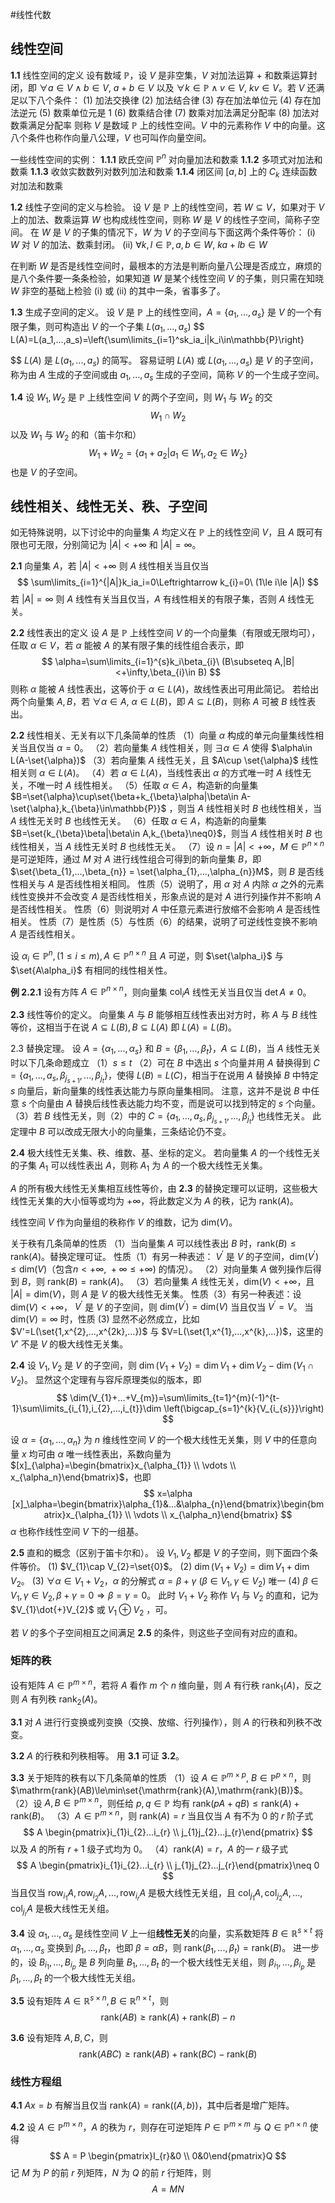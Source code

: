#线性代数
## 线性空间
**1.1** 线性空间的定义
设有数域 $\mathbb{P}$，设 $V$ 是非空集，$V$ 对加法运算 $+$ 和数乘运算封闭，即 $\forall a\in V\wedge b\in V,\ a+b\in V$ 以及 $\forall k\in\mathbb{P}\wedge v\in V,\ kv\in V$。若 $V$ 还满足以下八个条件：
	(1) 加法交换律
	(2) 加法结合律
	(3) 存在加法单位元
	(4) 存在加法逆元
	(5) 数乘单位元是 $1$
	(6) 数乘结合律
	(7) 数乘对加法满足分配率
	(8) 加法对数乘满足分配率
则称 $V$ 是数域 $\mathbb{P}$ 上的线性空间。$V$ 中的元素称作 $V$ 中的向量。这八个条件也称作向量八公理，$V$ 也可叫作向量空间。

一些线性空间的实例：
**1.1.1**  欧氏空间 $\mathbb{P}^{n}$ 对向量加法和数乘
**1.1.2** 多项式对加法和数乘
**1.1.3** 收敛实数数列对数列加法和数乘
**1.1.4** 闭区间 $[a,b]$ 上的 $C_k$ 连续函数对加法和数乘

**1.2** 线性子空间的定义与检验。
设 $V$ 是 $\mathbb{P}$ 上的线性空间，若 $W\subseteq V$，如果对于 $V$ 上的加法、数乘运算 $W$ 也构成线性空间，则称 $W$ 是 $V$ 的线性子空间，简称子空间。
在 $W$ 是 $V$ 的子集的情况下，$W$ 为 $V$ 的子空间与下面这两个条件等价：
(i) $W$ 对 $V$ 的加法、数乘封闭。
(ii) $\forall k,l\in\mathbb{P},a,b\in W,\ ka+lb\in W$ 

在判断 $W$ 是否是线性空间时，最根本的方法是判断向量八公理是否成立，麻烦的是八个条件要一条条检验，如果知道 $W$ 是某个线性空间 $V$ 的子集，则只需在知晓 $W$ 非空的基础上检验 (i) 或 (ii) 的其中一条，省事多了。

**1.3** 生成子空间的定义。
设 $V$ 是 $\mathbb{P}$ 上的线性空间，$A=\{a_1,...,a_{s}\}$ 是 $V$ 的一个有限子集，则可构造出 $V$ 的一个子集 $L(a_1,...,a_s)$
$$
L(A)=L(a_1,...,a_s)=\left\{\sum\limits_{i=1}^sk_ia_i|k_i\in\mathbb{P}\right\}

$$
$L(A)$ 是 $L(a_1,...,a_s)$ 的简写。
容易证明 $L(A)$ 或 $L(a_1,...,a_s)$ 是 $V$ 的子空间，称为由 $A$ 生成的子空间或由 $a_1,...,a_s$ 生成的子空间，简称 $V$ 的一个生成子空间。

**1.4** 设 $W_1,W_2$ 是 $\mathbb{P}$ 上线性空间 $V$ 的两个子空间，则 $W_1$ 与 $W_2$ 的交
$$
W_{1}\cap W_{2}
$$
以及 $W_1$ 与 $W_2$ 的和（笛卡尔和）
$$
W_1+W_2=\left\{a_{1}+a_{2}|a_{1}\in W_{1},a_{2}\in W_{2}\right\}
$$
也是 $V$ 的子空间。

## 线性相关、线性无关、秩、子空间
如无特殊说明，以下讨论中的向量集 $A$ 均定义在 $\mathbb{P}$ 上的线性空间 $V$，且 $A$ 既可有限也可无限，分别简记为 $|A|<+\infty$ 和 $|A|=\infty$。

**2.1** 向量集 $A$，若 $|A|<+\infty$ 则 $A$ 线性相关当且仅当 
$$
\sum\limits_{i=1}^{|A|}k_ia_i=0\Leftrightarrow k_{i}=0\ (1\le i\le |A|)
$$
若 $|A| = \infty$ 则 $A$ 线性有关当且仅当，$A$ 有线性相关的有限子集，否则 $A$ 线性无关。

**2.2** 线性表出的定义
设 $A$ 是 $\mathbb{P}$ 上线性空间 $V$ 的一个向量集（有限或无限均可），任取 $\alpha\in V$，若 $\alpha$ 能被 $A$ 的某有限子集的线性组合表示，即
$$
\alpha=\sum\limits_{i=1}^{s}k_i\beta_{i}\ (B\subseteq A,|B|<+\infty,\beta_{i}\in B)
$$
则称 $\alpha$ 能被 $A$ 线性表出，这等价于 $\alpha\in L(A)$，故线性表出可用此简记。
若给出两个向量集 $A,B$，若 $\forall \alpha\in A,\ \alpha\in L(B)$，即 $A\subseteq L(B)$，则称 $A$ 可被 $B$ 线性表出。

**2.2** 线性相关、无关有以下几条简单的性质
	（1）向量 $\alpha$ 构成的单元向量集线性相关当且仅当 $\alpha=0$。
	（2）若向量集 $A$ 线性相关，则 $\exists \alpha\in A$ 使得 $\alpha\in L(A-\set{\alpha})$ 
	（3）若向量集 $A$ 线性无关，且 $A\cup \set{\alpha}$ 线性相关则 $\alpha\in L(A)$。
	（4）若 $\alpha\in L(A)$，当线性表出 $\alpha$ 的方式唯一时 $A$ 线性无关，不唯一时 $A$ 线性相关。
	（5）任取 $\alpha\in A$，构造新的向量集 $B=\set{\alpha}\cup\set{\beta+k_{\beta}\alpha|\beta\in A-\set{\alpha},k_{\beta}\in\mathbb{P}}$ ，则当 $A$ 线性相关时 $B$ 也线性相关，当 $A$ 线性无关时 $B$ 也线性无关。
	（6）任取 $\alpha\in A$，构造新的向量集 $B=\set{k_{\beta}\beta|\beta\in A,k_{\beta}\neq0}$，则当 $A$ 线性相关时 $B$ 也线性相关，当 $A$ 线性无关时 $B$ 也线性无关。
	（7）设 $n=|A|<+\infty$，$M\in\mathbb{P}^{n\times n}$ 是可逆矩阵，通过 $M$ 对 $A$ 进行线性组合可得到的新向量集 $B$，即 $\set{\beta_{1},...,\beta_{n}} = \set{\alpha_{1},...,\alpha_{n}}M$，则 $B$ 是否线性相关与 $A$ 是否线性相关相同。
性质（5）说明了，用 $\alpha$ 对 $A$ 内除 $\alpha$ 之外的元素线性变换并不会改变 $A$ 是否线性相关，形象点说的是对 $A$ 进行列操作并不影响 $A$ 是否线性相关。
性质（6）则说明对 $A$ 中任意元素进行放缩不会影响 $A$ 是否线性相关。
性质（7）是性质（5）与性质（6）的结果，说明了可逆线性变换不影响 $A$ 是否线性相关。

设 $\alpha_{i}\in \mathbb{P}^{n},(1\le i\le m),A\in\mathbb{P}^{n\times n}$ 且 $A$ 可逆，则 $\set{\alpha_i}$ 与 $\set{A\alpha_i}$ 有相同的线性相关性。

**例 2.2.1** 设有方阵 $A\in\mathbb{P}^{n\times n}$，则向量集 $\mathrm{col}_{i} A$ 线性无关当且仅当 $\det A\neq 0$。

**2.3** 线性等价的定义。
向量集 $A$ 与 $B$ 能够相互线性表出对方时，称 $A$ 与 $B$ 线性等价，这相当于在说 $A\subseteq L(B),B\subseteq L(A)$ 即 $L(A)=L(B)$。

$2.3$ 替换定理。
设 $A=\left\{\alpha_1,...,\alpha_s\right\}$ 和 $B=\left\{\beta_1,...,\beta_t\right\}$，$A\subseteq L(B)$，当 $A$ 线性无关时以下几条命题成立
	（1）$s\le t$
	（2）可在 $B$ 中选出 $s$ 个向量并用 $A$ 替换得到 $C=\left\{a_1,...,a_s,\beta_{j_{s+1}},...,\beta_{j_{t}}\right\}$，使得 $L(B)=L(C)$，相当于在说用 $A$ 替换掉 $B$ 中特定 $s$ 向量后，新向量集的线性表达能力与原向量集相同。
注意，这并不是说 $B$ 中任意 $s$ 个向量由 $A$ 替换后线性表达能力均不变，而是说可以找到特定的 $s$ 个向量。
	（3）若 $B$ 线性无关，则（2）中的 $C=\left\{a_1,...,a_s,\beta_{j_{s+1}},...,\beta_{j_{t}}\right\}$ 也线性无关。
此定理中 $B$ 可以改成无限大小的向量集，三条结论仍不变。

**2.4** 极大线性无关集、秩、维数、基、坐标的定义。
若向量集 $A$ 的一个线性无关的子集 $A_1$ 可以线性表出 $A$，则称 $A_1$ 为 $A$ 的一个极大线性无关集。

$A$ 的所有极大线性无关集相互线性等价，由 **2.3** 的替换定理可以证明，这些极大线性无关集的大小恒等或均为 $+\infty$，将此数定义为 $A$ 的秩，记为 $\mathrm{rank}(A)$。

线性空间 $V$ 作为向量组的秩称作 $V$ 的维数，记为 $\mathrm{dim}(V)$。

关于秩有几条简单的性质
	（1）当向量集 $A$ 可以线性表出 $B$ 时，$\mathrm{rank}(B)\le\mathrm{rank}(A)$。替换定理可证。
性质（1）有另一种表述： $V^{\prime}$ 是 $V$ 的子空间，$\mathrm{dim}(V^{\prime})\le\mathrm{dim}(V)$（包含$n<+\infty,\ +\infty\le+\infty)$ 的情况）。
	（2）对向量集 $A$ 做列操作后得到 $B$，则 $\mathrm{rank}(B)=\mathrm{rank}(A)$。
	（3）若向量集 $A$ 线性无关，$\mathrm{dim}(V)<+\infty$，且 $|A|=\mathrm{dim}(V)$，则 $A$ 是 $V$ 的极大线性无关集。
性质（3）有另一种表述：设 $\mathrm{dim}(V)<+\infty$， $V^{\prime}$ 是 $V$ 的子空间，则 $\mathrm{dim}(V^{\prime})=\mathrm{dim}(V)$ 当且仅当 $V^{\prime}=V$。
当 $\mathrm{dim}(V)=\infty$ 时，性质 $(3)$ 显然不必然成立，比如 $V'=L(\set{1,x^{2},...,x^{2k},...})$ 与 $V=L(\set{1,x^{1},...,x^{k},...})$，这里的 $V'$ 不是 $V$ 的极大线性无关集。

**2.4** 设 $V_{1},V_{2}$ 是 $V$ 的子空间，则 $\dim(V_{1}+V_{2})=\dim{V_{1}}+\dim{V_{2}}-\dim(V_{1}\cap V_{2})$。 
显然这个定理有与容斥原理类似的版本，即
$$
\dim(V_{1}+...+V_{m})=\sum\limits_{t=1}^{m}(-1)^{t-1}\sum\limits_{i_{1},i_{2},...,i_{t}}\dim \left(\bigcap_{s=1}^{k}{V_{i_{s}}}\right)
$$

设 $\alpha=\left\{\alpha_{1},...,\alpha_{n}\right\}$ 为 $n$ 维线性空间 $V$ 的一个极大线性无关集，则 $V$ 中的任意向量 $x$ 均可由 $\alpha$ 唯一线性表出，系数向量为 $[x]_{\alpha}=\begin{bmatrix}x_{\alpha_{1}} \\ \vdots \\ x_{\alpha_n}\end{bmatrix}$，也即
$$
x=\alpha [x]_\alpha=\begin{bmatrix}\alpha_{1}&...&\alpha_{n}\end{bmatrix}\begin{bmatrix}x_{\alpha_{1}} \\ \vdots \\ x_{\alpha_n}\end{bmatrix}
$$
$\alpha$ 也称作线性空间 $V$ 下的一组基。

**2.5** 直和的概念（区别于笛卡尔和）。
设 $V_{1},V_{2}$ 都是 $V$ 的子空间，则下面四个条件等价。
	(1) $V_{1}\cap V_{2}=\set{0}$。
	(2) $\dim(V_{1}+V_{2})=\dim V_{1}+\dim V_{2}$。
	(3) $\forall \alpha\in V_{1}+V_{2}$，$\alpha$ 的分解式 $\alpha = \beta+\gamma\ (\beta\in V_{1},\gamma\in V_2)$ 唯一
	(4) $\beta\in V_{1},\gamma\in V_{2},\beta+\gamma=0\Rightarrow\beta=\gamma=0$。
此时 $V_{1}+V_{2}$ 称作 $V_{1}$ 与 $V_{2}$ 的直和，记为 $V_{1}\dot{+}V_{2}$ 或 $V_{1}\oplus V_{2}$ ，可。

若 $V$ 的多个子空间相互之间满足 **2.5** 的条件，则这些子空间有对应的直和。

### 矩阵的秩

设有矩阵 $A\in\mathbb{P}^{m\times n}$，若将 $A$ 看作 $m$ 个 $n$ 维向量，则 $A$ 有行秩 $\mathrm{rank}_1(A)$，反之则 $A$ 有列秩 $\mathrm{rank}_2(A)$。

**3.1** 对 $A$ 进行行变换或列变换（交换、放缩、行列操作），则 $A$ 的行秩和列秩不改变。

**3.2** $A$ 的行秩和列秩相等。
用 **3.1** 可证 **3.2**。


**3.3** 关于矩阵的秩有以下几条简单的性质
	（1）设 $A\in\mathbb{P}^{m\times p},\ B\in\mathbb{P}^{p\times n}$，则 $\mathrm{rank}(AB)\le\min\set{\mathrm{rank}(A),\mathrm{rank}(B)}$。
	（2）设 $A,B\in\mathbb{P}^{m\times n}$，则任给 $p,q\in\mathbb{P}$ 均有 $\mathrm{rank}(pA+qB)\le \mathrm{rank}(A)+\mathrm{rank}(B)$。
	（3）$A\in\mathbb{P}^{m\times n}$，则 $\mathrm{rank}(A)=r$ 当且仅当 $A$ 有不为 $0$ 的 $r$ 阶子式
	$$
	A \begin{pmatrix}i_{1}i_{2}...i_{r} \\ j_{1}j_{2}...j_{r}\end{pmatrix}
		$$
		以及 $A$ 的所有 $r+1$ 级子式均为 $0$。
	（4）$\mathrm{rank}(A)=r$，$A$ 的一 $r$ 级子式
	$$
		A \begin{pmatrix}i_{1}i_{2}...i_{r} \\ j_{1}j_{2}...j_{r}\end{pmatrix}\neq 0
$$
	当且仅当 $\mathrm{row}_{i_1}A,\mathrm{row}_{i_2}A,...,\mathrm{row}_{i_r}A$ 是极大线性无关组，且 $\mathrm{col}_{j_1}A,\mathrm{col}_{j_2}A,...,\mathrm{col}_{j_r}A$ 是极大线性无关组。 

**3.4** 设 $\alpha_{1},...,\alpha_{s}$ 是线性空间 $V$ 上一组**线性无关**的向量，实系数矩阵 $B\in\mathbb{R}^{s\times t}$ 将 $\alpha_{1},...,\alpha_{s}$ 变换到 $\beta_{1},...,\beta_{t}$，也即 $\beta=\alpha B$，则 $\mathrm{rank}(\beta_{1},...,\beta_{t})=\mathrm{rank}(B)$。
进一步的，设 $B_{i_{1}},...,B_{i_{p}}$ 是 $B$ 列向量 $B_{1},...,B_{t}$ 的一个极大线性无关组，则 $\beta_{i_{1}},...,\beta_{i_{p}}$ 是 $\beta_{1},...,\beta_{t}$ 的一个极大线性无关组。

**3.5** 设有矩阵 $A\in \mathbb{R}^{s\times n},B\in \mathbb{R}^{n\times t}$，则
$$
\mathrm{rank}(AB)\ge \mathrm{rank}(A)+\mathrm{rank}(B)-n
$$

**3.6** 设有矩阵 $A,B,C$，则
$$
\mathrm{rank}(ABC)\ge \mathrm{rank}(AB)+\mathrm{rank}(BC)-\mathrm{rank}(B)
$$

### 线性方程组


**4.1** $Ax=b$ 有解当且仅当 $\mathrm{rank}(A)=\mathrm{rank}((A, b))$，其中后者是增广矩阵。

**4.2** 设 $A\in\mathbb{P}^{m\times n}$，$A$ 的秩为 $r$，则存在可逆矩阵 $P\in\mathbb{P}^{m\times m}$ 与 $Q\in\mathbb{P}^{n\times n}$ 使得
$$
A = P \begin{pmatrix}I_{r}&0 \\ 0&0\end{pmatrix}Q
$$
记 $M$ 为 $P$ 的前 $r$ 列矩阵，$N$ 为 $Q$ 的前 $r$ 行矩阵，则
$$
A=MN
$$

